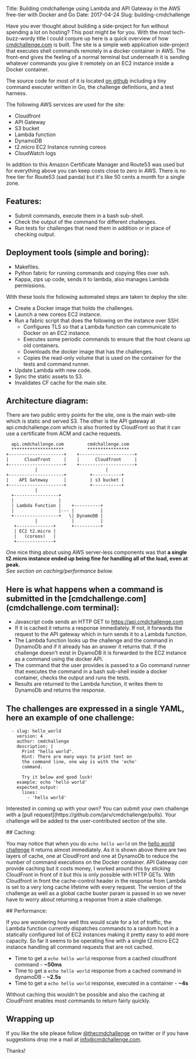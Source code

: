 Title: Building cmdchallenge using Lambda and API Gateway in the AWS free-tier with Docker and Go
Date: 2017-04-24
Slug: building-cmdchallenge

Have you ever thought about building a side-project for fun without spending a lot on hosting?
This post might be for you. With the most tech-buzz-wordy title I could conjure up here is 
a quick overview of how [cmdchallenge.com](https://cmdchallenge.com) is built.
The site is a simple web application side-project that executes shell commands
remotely in a docker container in AWS. The front-end gives the feeling of a normal terminal but underneath
it is sending whatever commands you give it remotely on an EC2 instance inside a Docker container.

The source code for most of it is located [on github](https://github.com/jarv/cmdchallenge) including
 a tiny command executer written in Go, the challenge definitions, and a test harness.

The following AWS services are used for the site:

* Cloudfront
* API Gateway
* S3 bucket
* Lambda function
* DynamoDB
* t2.micro EC2 Instance running coreos
* CloudWatch logs

<p/> 

In addition to this Amazon Certificate Manager and Route53 was used but for everything above you can keep costs close to zero in AWS. There is no free tier for Route53 (sad panda) but it's like 50 cents a month for a single zone.

<p/> 

## Features:

* Submit commands, execute them in a bash sub-shell.
* Check the output of the command for different challenges.
* Run tests for challenges that need them in addition or in place of checking output.

<p/> 

## Deployment tools (simple and boring):

* Makefiles.
* Python fabric for running commands and copying files over ssh.
* Kappa, zips up code, sends it to lambda, also manages Lambda permissions.

<p/>
With these tools the following automated steps are taken to deploy the site:

* Create a Docker image that holds the challenges.
* Launch a new coreos EC2 instance.
* Run a fabric script that does the following on the instance over SSH:
    * Configures TLS so that a Lambda function can communicate to Docker on an EC2 instance.
    * Executes some periodic commands to ensure that the host cleans up old containers.
    * Downloads the docker image that has the challenges.
    * Copies the read-only volume that is used on the container for the tests and command runner.
* Update Lambda with new code.
* Sync the static assets to S3.
* Invalidates CF cache for the main site.

<p/> 

## Architecture diagram:

There are two public entry points for the site, one is the main web-site which is static and served S3. 
The other is the API gateway at api.cmdchallenge.com which is also fronted by CloudFront so that it can
use a certificate from ACM and cache requests.

```
  api.cmdchallenge.com         cmdchallenge.com
  ********************         ****************
+---------------------+    +---------------------+ 
|      Cloudfront     |    |      Cloudfront     |   
+---------------------+    +---------------------+  
           |                          | 
+---------------------+         +-----------+
|    API Gateway      |         | s3 bucket |
+---------------------+         +-----------+
           |
  +-----------------+
  |                 |
  | Lambda Function |    +----------+
  |                 |--- |          |
  +-----------------+   \| DynamoDB |
           |             |          |
   +--------------+      +----------+
   | EC2 t2.micro |
   |   (coreos)   |
   +--------------+
```

<p/> 

One nice thing about using AWS server-less components was that **a single t2.micro instance ended up being fine for handling all of the load, even at peak.**<br />
*See section on caching/performance below.*

<p/> 

## Here is what happens when a command is submitted in the [cmdchallenge.com](cmdchallenge.com terminal):

* Javascript code sends an HTTP GET to https://api.cmdchallenge.com
* If it is cached it returns a response immediately. If not, it forwards the request to the API gateway which in turn sends it to a Lambda function.
* The Lambda function looks up the challenge and the command in DynamoDb and if it already has an answer it returns that. If the challenge doesn't exist in DyamoDB it is forwarded to the EC2 instance as a command using the docker API.
* The command that the user provides is passed to a Go command runner that executes the command in a bash sub-shell inside a docker container, checks the output and runs the tests.
* Results are returned to the Lambda function, it writes them to DynamoDb and returns the response.

<p/> 

## The challenges are expressed in a single YAML, here an example of one challenge:

```
  - slug: hello_world
    version: 4
    author: cmdchallenge
    description: |
      Print "hello world".
      Hint: There are many ways to print text on
      the command line, one way is with the 'echo'
      command.

      Try it below and good luck!
    example: echo 'hello world'
    expected_output:
      lines:
        - 'hello world'

```

<p/> 
Interested in coming up with your own? You can submit your own challenge with a [pull request](https://github.com/jarv/cmdchallenge/pulls). Your challenge will be added to the user-contributed section of the site.

<p/> 
## Caching:

You may notice that when you do `echo hello world` on the [hello world challenge](https://cmdchallenge.com/#/hello_world) it returns almost immediately.
As it is shown above there are two layers of cache, one at CloudFront and one at DynamoDb to reduce
the number of command executions on the Docker container.
API Gateway *can* provide caching but it costs money, I worked around this by sticking CloudFront in front of it but this
is only possible with HTTP GETs.
With Cloudfront in front the cache-control header in 
the response from Lambda is set to a very long cache lifetime with every request. 
The version of the challenge as well as a global cache buster param is passed in so we never 
have to worry about returning a response from a stale challenge.

<p/> 
## Performance:

If you are wondering how well this would scale for a lot of traffic, the Lambda function currently dispatches
commands to a random host in a statically configured list of EC2 instances making it pretty easy
to add more capacity. So far it seems to be operating fine with a single t2.micro EC2 instance handling
all command requests that are not cached.

* Time to get a `echo hello world` response from a cached cloudfront command - **~50ms**
* Time to get a `echo hello world` response from a cached command in dynamoDB - **~2.5s**
* Time to get a `echo hello world` response, executed in a container - **~4s**   

Without caching this wouldn't be possible and also the caching at CloudFront enables most commands to
return fairly quickly.
<p/> 

## Wrapping up

If you like the site please follow [@thecmdchallenge](https://twitter.com/thecmdchallenge) on twitter or if you have
suggestions drop me a mail at <a href="mailto:info@cmdchallenge.com">info@cmdchallenge.com</a>.

Thanks!


